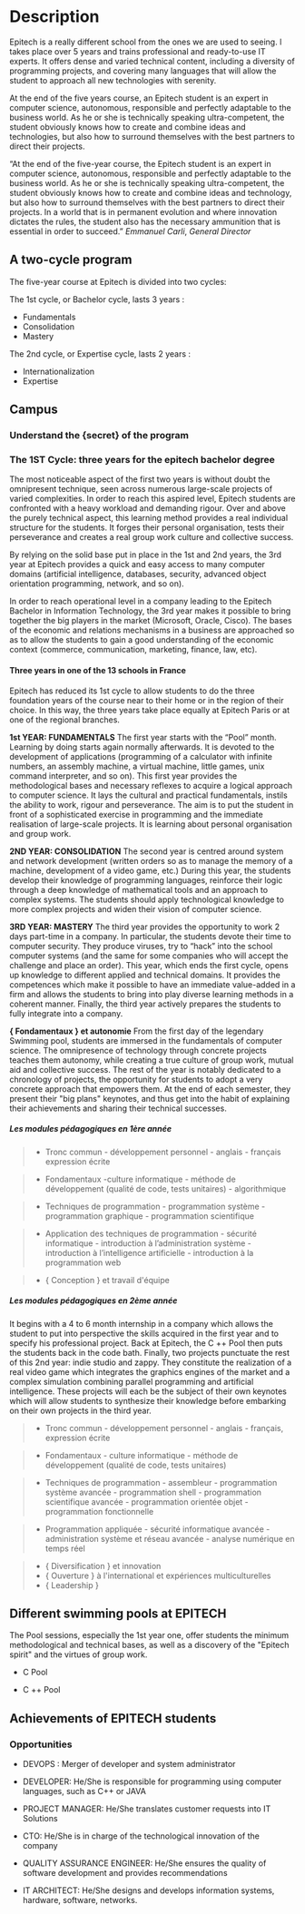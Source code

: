 # Description

Epitech is a really different school from the ones we are used to seeing. l takes place over 5 years and trains professional and ready-to-use IT experts. It offers dense and varied technical content, including a diversity of programming projects, and covering many languages that will allow the student to approach all new technologies with serenity.

At the end of the five years course, an Epitech student is an expert in computer science, autonomous, responsible and perfectly adaptable to the business world. As he or she is technically speaking ultra-competent, the student obviously knows how to create and combine ideas and technologies, but also how to surround themselves with the best partners to direct their projects.

“At the end of the five-year course, the Epitech student is an expert in computer science, autonomous, responsible and perfectly adaptable to the business world. As he or she is technically speaking ultra-competent, the student obviously knows how to create and combine ideas and technology, but also how to surround themselves with the best partners to direct their projects. In a world that is in permanent evolution and where innovation dictates the rules, the student also has the necessary ammunition that is essential in order to succeed.”
*Emmanuel Carli*, *General Director*

## A two-cycle program

The five-year course at Epitech is divided into two cycles:

The 1st cycle, or Bachelor cycle, lasts 3 years :

- Fundamentals
- Consolidation
- Mastery

The 2nd cycle, or Expertise cycle, lasts 2 years :

- Internationalization
- Expertise

## Campus

### Understand the {secret} of the program

### The 1ST Cycle: three years for the epitech bachelor degree

The most noticeable aspect of the first two years is without doubt the omnipresent technique, seen across numerous large-scale projects of varied complexities. In order to reach this aspired level, Epitech students are confronted with a heavy workload and demanding rigour. Over and above the purely technical aspect, this learning method provides a real individual structure for the students. It forges their personal organisation, tests their perseverance and creates a real group work culture and collective success.

By relying on the solid base put in place in the 1st and 2nd years, the 3rd year at Epitech provides a quick and easy access to many computer domains (artificial intelligence, databases, security, advanced object orientation programming, network, and so on).

In order to reach operational level in a company leading to the Epitech Bachelor in Information Technology, the 3rd year makes it possible to bring together the big players in the market (Microsoft, Oracle, Cisco). The bases of the economic and relations mechanisms in a business are approached so as to allow the students to gain a good understanding of the economic context (commerce, communication, marketing, finance, law, etc).

#### Three years in one of the 13 schools in France

Epitech has reduced its 1st cycle to allow students to do the three foundation years of the course near to their home or in the region of their choice. In this way, the three years take place equally at Epitech Paris or at one of the regional branches.

**1st YEAR: FUNDAMENTALS**
The first year starts with the “Pool” month. Learning by doing starts again normally afterwards. It is devoted to the development of applications (programming of a calculator with infinite numbers, an assembly machine, a virtual machine, little games, unix command interpreter, and so on). This first year provides the methodological bases and necessary reflexes to acquire a logical approach to computer science. It lays the cultural and practical fundamentals, instils the ability to work, rigour and perseverance. The aim is to put the student in front of a sophisticated exercise in programming and the immediate realisation of large-scale projects. It is learning about personal organisation and group work.

**2ND YEAR: CONSOLIDATION**
The second year is centred around system and network development (written orders so as to manage the memory of a machine, development of a video game, etc.) During this year, the students develop their knowledge of programming languages, reinforce their logic through a deep knowledge of mathematical tools and an approach to complex systems. The students should apply technological knowledge to more complex projects and widen their vision of computer science.

**3RD YEAR: MASTERY**
The third year provides the opportunity to work 2 days part-time in a company. In particular, the students devote their time to computer security. They produce viruses, try to “hack” into the school computer systems (and the same for some companies who will accept the challenge and place an order). This year, which ends the first cycle, opens up knowledge to different applied and technical domains. It provides the competences which make it possible to have an immediate value-added in a firm and allows the students to bring into play diverse learning methods in a coherent manner. Finally, the third year actively prepares the students to fully integrate into a company.

**{ Fondamentaux } et autonomie**
From the first day of the legendary Swimming pool, students are immersed in the fundamentals of computer science. The omnipresence of technology through concrete projects teaches them autonomy, while creating a true culture of group work, mutual aid and collective success. The rest of the year is notably dedicated to a chronology of projects, the opportunity for students to adopt a very concrete approach that empowers them. At the end of each semester, they present their "big plans" keynotes, and thus get into the habit of explaining their achievements and sharing their technical successes.

##### Les modules pédagogiques en 1ère année

>- Tronc commun
    - développement personnel
    - anglais
    - français expression écrite

>- Fondamentaux
    -culture informatique
    - méthode de développement (qualité de code, tests unitaires)
    - algorithmique

>- Techniques de programmation
    - programmation système
    - programmation graphique
    - programmation scientifique

>- Application des techniques de programmation
    - sécurité informatique
    - introduction à l’administration système
    - introduction à l’intelligence artificielle
    - introduction à la programmation web

>- { Conception } et travail d'équipe

##### Les modules pédagogiques en 2ème année

It begins with a 4 to 6 month internship in a company which allows the student to put into perspective the skills acquired in the first year and to specify his professional project. Back at Epitech, the C ++ Pool then puts the students back in the code bath. Finally, two projects punctuate the rest of this 2nd year: indie studio and zappy. They constitute the realization of a real video game which integrates the graphics engines of the market and a complex simulation combining parallel programming and artificial intelligence. These projects will each be the subject of their own keynotes which will allow students to synthesize their knowledge before embarking on their own projects in the third year.
>- Tronc commun
    - développement personnel
    - anglais
    - français, expression écrite

>- Fondamentaux
    - culture informatique
    - méthode de développement (qualité de code, tests unitaires)

>- Techniques de programmation
    - assembleur
    - programmation système avancée
    - programmation shell
    - programmation scientifique avancée
    - programmation orientée objet
    - programmation fonctionnelle

>- Programmation appliquée
    - sécurité informatique avancée
    - administration système et réseau avancée
    - analyse numérique en temps réel

>- { Diversification } et innovation
>- { Ouverture } à l'international et expériences multiculturelles
>- { Leadership }

## Different swimming pools at EPITECH

The Pool sessions, especially the 1st year one, offer students the minimum methodological and technical bases, as well as a discovery of the "Epitech spirit" and the virtues of group work.

- C Pool

- C ++ Pool

## Achievements of EPITECH students

### Opportunities

- DEVOPS : Merger of developer and system administrator

- DEVELOPER: He/She is responsible for programming using computer languages, such as C++ or JAVA

- PROJECT MANAGER: He/She translates customer requests into IT Solutions

- CTO: He/She is in charge of the technological innovation of the company

- QUALITY ASSURANCE ENGINEER: He/She ensures the quality of software development and provides recommendations

- IT ARCHITECT: He/She designs and develops information systems, hardware, software, networks.
  